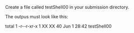 Create a file called testShell00 in your submission directory.

The outpus must look like this:

total 1
-r--r-xr-x 1 XX XX 40 Jun 1 28:42 testShell00
